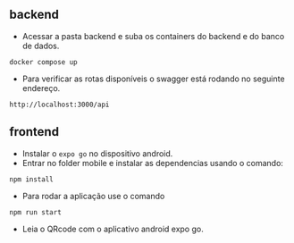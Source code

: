 

## backend
- Acessar a pasta backend e suba os containers do backend e do banco de dados.
```
docker compose up
```
- Para verificar as rotas disponíveis o swagger está rodando no seguinte endereço.
```
http://localhost:3000/api
```

## frontend
- Instalar o `expo go` no dispositivo android.
- Entrar no folder mobile e instalar as dependencias usando o comando:
```
npm install
```
- Para rodar a aplicação use o comando
```
npm run start
```
- Leia o QRcode com o aplicativo android expo go.
